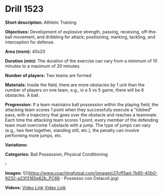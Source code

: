 # Drill 1523

**Short description:**
Athletic Training

**Objectives:**
Development of explosive strength, passing, receiving, off-the-ball movement, and dribbling for attack; positioning, marking, tackling, and interception for defense.

**Area (mxm):**
40x20

**Duration (min):**
The duration of the exercise can vary from a minimum of 10 minutes to a maximum of 20 minutes.

**Number of players:**
Two teams are formed

**Materials:**
Inside the field, there are more obstacles by 1 unit than the number of players on one team, e.g., in a 5 vs 5 game, there will be 6 obstacles. A ball.

**Progression:**
If a team maintains ball possession within the playing field, the attacking team scores 1 point when they successfully execute a "lobbed" pass, with a trajectory that goes over the obstacle and reaches a teammate. Each time the attacking team scores 1 point, every member of the defending team must overcome 1 obstacle with a jump. The type of jumps can vary (e.g., two feet together, standing still, etc.), the penalty can involve performing more jumps, etc.

**Variations:**


**Categories:**
Ball Possession, Physical Conditioning

**:**


**Images:**
![](https://www.coachingfutsal.com/\images\37cff5ad-7b65-40b0-9232-a23f3165e62b_PC66 - Possesso con Ostacoli.jpg)

**Videos:**
[Video Link](https://www.youtube.com/embed/xB_oryx0J2Y)
[Video Link](https://www.youtube.com/embed/4cy2t9fUXlk)

